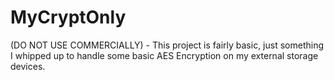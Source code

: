 # MyCryptOnly
(DO NOT USE COMMERCIALLY) - This project is fairly basic, just something I whipped up to handle some basic AES Encryption on my external storage devices.
